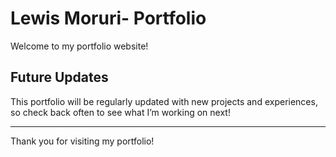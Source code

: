# Lewis Moruri- Portfolio

Welcome to my portfolio website!  

## Future Updates
This portfolio will be regularly updated with new projects and experiences, so check back often to see what I’m working on next!

---

Thank you for visiting my portfolio!
